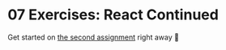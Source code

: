 # 07 Exercises: React Continued

Get started on [the second assignment](https://github.com/KasperKnop/WEB2/blob/main/08%20Assignment%202/README.md) right away :partying_face:

